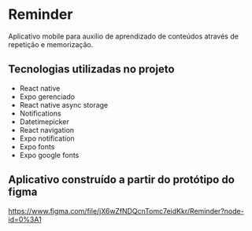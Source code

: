 # Reminder
Aplicativo mobile para auxilio de aprendizado de conteúdos através de repetição e memorização.

## Tecnologias utilizadas no projeto

- React native
- Expo gerenciado
- React native async storage
- Notifications
- Datetimepicker
- React navigation
- Expo notification
- Expo fonts
- Expo google fonts

## Aplicativo construído a partir do protótipo do figma
https://www.figma.com/file/jX6wZfNDQcnTomc7eidKkr/Reminder?node-id=0%3A1
